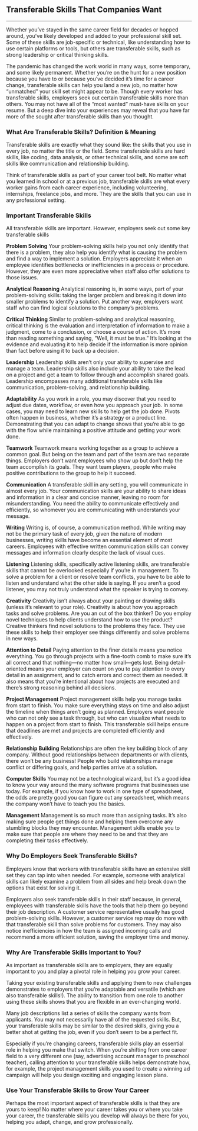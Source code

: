 ## Transferable Skills That Companies Want
---

Whether you’ve stayed in the same career field for decades or hopped around, you’ve likely developed and added to your professional skill set. Some of these skills are job-specific or technical, like understanding how to use certain platforms or tools, but others are transferable skills, such as strong leadership or critical thinking skills.

The pandemic has changed the work world in many ways, some temporary, and some likely permanent. Whether you’re on the hunt for a new position because you have to or because you’ve decided it’s time for a career change, transferable skills can help you land a new job, no matter how “unmatched” your skill set might appear to be.
Though every worker has transferable skills, employers seek out certain transferable skills more than others. You may not have all of the “most wanted” must-have skills on your resume. But a deep dive into your experiences may reveal that you have far more of the sought after transferable skills than you thought.

### What Are Transferable Skills? Definition & Meaning
Transferable skills are exactly what they sound like: the skills that you use in every job, no matter the title or the field. Some transferable skills are hard skills, like coding, data analysis, or other technical skills, and some are soft skills like communication and relationship building.

Think of transferable skills as part of your career tool belt. No matter what you learned in school or at a previous job, transferable skills are what every worker gains from each career experience, including volunteering, internships, freelance jobs, and more. They are the skills that you can use in any professional setting.

### Important Transferable Skills 
All transferable skills are important. However, employers seek out some key transferable skills

**Problem Solving**
Your problem-solving skills help you not only identify that there is a problem, they also help you identify what is causing the problem and find a way to implement a solution. Employers appreciate it when an employee identifies bottlenecks or inefficiencies in a process or procedure. However, they are even more appreciative when staff also offer solutions to those issues.

**Analytical Reasoning**
Analytical reasoning is, in some ways, part of your problem-solving skills: taking the larger problem and breaking it down into smaller problems to identify a solution. Put another way, employers want staff who can find logical solutions to the company’s problems.

**Critical Thinking**
Similar to problem-solving and analytical reasoning, critical thinking is the evaluation and interpretation of information to make a judgment, come to a conclusion, or choose a course of action. It’s more than reading something and saying, “Well, it must be true.” It’s looking at the evidence and evaluating it to help decide if the information is more opinion than fact before using it to back up a decision.

**Leadership**
Leadership skills aren’t only your ability to supervise and manage a team. Leadership skills also include your ability to take the lead on a project and get a team to follow through and accomplish shared goals. Leadership encompasses many additional transferable skills like communication, problem-solving, and relationship building.

**Adaptability**
As you work in a role, you may discover that you need to adjust due dates, workflow, or even how you approach your job. In some cases, you may need to learn new skills to help get the job done. Pivots often happen in business, whether it’s a strategy or a product line. Demonstrating that you can adapt to change shows that you’re able to go with the flow while maintaining a positive attitude and getting your work done.

**Teamwork**
Teamwork means working together as a group to achieve a common goal. But being on the team and part of the team are two separate things. Employers don’t want employees who show up but don’t help the team accomplish its goals. They want team players, people who make positive contributions to the group to help it succeed.

**Communication**
A transferable skill in any setting, you will communicate in almost every job. Your communication skills are your ability to share ideas and information in a clear and concise manner,  leaving no room for misunderstanding. You need the ability to communicate effectively and efficiently, so whomever you are communicating with understands your message.

**Writing**
Writing is, of course, a communication method. While writing may not be the primary task of every job, given the nature of modern businesses, writing skills have become an essential element of most careers. Employees with effective written communication skills can convey messages and information clearly despite the lack of visual cues.

**Listening**
Listening skills, specifically active listening skills, are transferable skills that cannot be overlooked especially if you’re in management. To solve a problem for a client or resolve team conflicts, you have to be able to listen and understand what the other side is saying. If you aren’t a good listener, you may not truly understand what the speaker is trying to convey.

**Creativity**
Creativity isn’t always about your painting or drawing skills (unless it’s relevant to your role). Creativity is about how you approach tasks and solve problems. Are you an out of the box thinker? Do you employ novel techniques to help clients understand how to use the product? Creative thinkers find novel solutions to the problems they face. They use these skills to help their employer see things differently and solve problems in new ways.

**Attention to Detail**
Paying attention to the finer details means you notice everything. You go through projects with a fine-tooth comb to make sure it’s all correct and that nothing—no matter how small—gets lost. Being detail-oriented means your employer can count on you to pay attention to every detail in an assignment, and to catch errors and correct them as needed. It also means that you’re intentional about how projects are executed and there’s strong reasoning behind all decisions.

**Project Management**
Project management skills help you manage tasks from start to finish. You make sure everything stays on time and also adjust the timeline when things aren’t going as planned. Employers want people who can not only see a task through, but who can visualize what needs to happen on a project from start to finish. This transferable skill helps ensure that deadlines are met and projects are completed efficiently and effectively.

**Relationship Building**
Relationships are often the key building block of any company. Without good relationships between departments or with clients, there won’t be any business! People who build relationships manage conflict or differing goals, and help parties arrive at a solution.

**Computer Skills**
You may not be a technological wizard, but it’s a good idea to know your way around the many software programs that businesses use today. For example, if you know how to work in one type of spreadsheet, the odds are pretty good you can figure out any spreadsheet, which means the company won’t have to teach you the basics.

**Management**
Management is so much more than assigning tasks. It’s also making sure people get things done and helping them overcome any stumbling blocks they may encounter. Management skills enable you to make sure that people are where they need to be and that they are completing their tasks effectively.

### Why Do Employers Seek Transferable Skills?
Employers know that workers with transferable skills have an extensive skill set they can tap into when needed. For example, someone with analytical skills can likely examine a problem from all sides and help break down the options that exist for solving it.

Employers also seek transferable skills in their staff because, in general, employees with transferable skills have the tools that help them go beyond their job description. A customer service representative usually has good problem-solving skills. However, a customer service rep may do more with that transferable skill than solve problems for customers. They may also notice inefficiencies in how the team is assigned incoming calls and recommend a more efficient solution, saving the employer time and money.

### Why Are Transferable Skills Important to You?
As important as transferable skills are to employers, they are equally important to you and play a pivotal role in helping you grow your career.

Taking your existing transferable skills and applying them to new challenges demonstrates to employers that you’re adaptable and versatile (which are also transferable skills!). The ability to transition from one role to another using these skills shows that you are flexible in an ever-changing world.

Many job descriptions list a series of skills the company wants from applicants. You may not necessarily have all of the requested skills. But, your transferable skills may be similar to the desired skills, giving you a better shot at getting the job, even if you don’t seem to be a perfect fit.

Especially if you’re changing careers, transferable skills play an essential role in helping you make that switch. When you’re shifting from one career field to a very different one (say, advertising account manager to preschool teacher), calling attention to your transferable skills helps demonstrate how, for example, the project management skills you used to create a winning ad campaign will help you design exciting and engaging lesson plans.

### Use Your Transferable Skills to Grow Your Career
Perhaps the most important aspect of transferable skills is that they are yours to keep! No matter where your career takes you or where you take your career, the transferable skills you develop will always be there for you, helping you adapt, change, and grow professionally.
